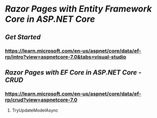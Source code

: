 # ***Razor Pages with Entity Framework Core in ASP.NET Core***  

## *Get Started*
### https://learn.microsoft.com/en-us/aspnet/core/data/ef-rp/intro?view=aspnetcore-7.0&tabs=visual-studio  

## *Razor Pages with EF Core in ASP.NET Core - CRUD*  
### https://learn.microsoft.com/en-us/aspnet/core/data/ef-rp/crud?view=aspnetcore-7.0  
1. TryUpdateModelAsync